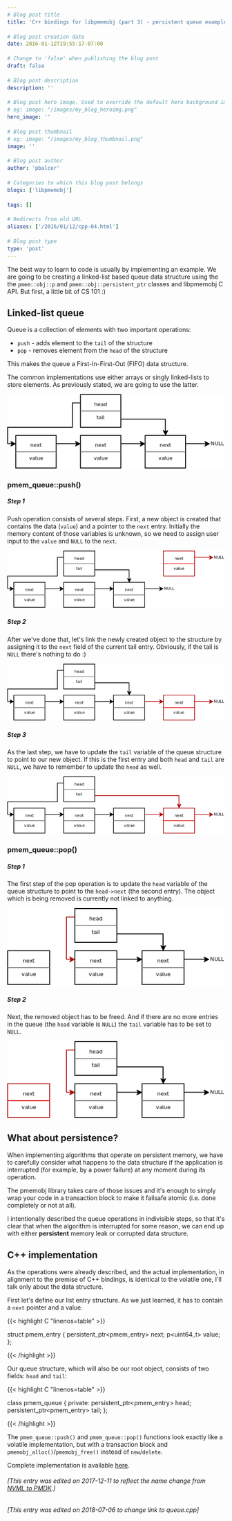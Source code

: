 ```yaml
---
# Blog post title
title: 'C++ bindings for libpmemobj (part 3) - persistent queue example'

# Blog post creation date
date: 2016-01-12T19:55:17-07:00

# Change to 'false' when publishing the blog post
draft: false

# Blog post description
description: ''

# Blog post hero image. Used to override the default hero background image.
# eg: image: "/images/my_blog_heroimg.png"
hero_image: ''

# Blog post thumbnail
# eg: image: "/images/my_blog_thumbnail.png"
image: ''

# Blog post author
author: 'pbalcer'

# Categories to which this blog post belongs
blogs: ['libpmemobj']

tags: []

# Redirects from old URL
aliases: ['/2016/01/12/cpp-04.html']

# Blog post type
type: 'post'
---
```


The best way to learn to code is usually by implementing an example. We are going
to be creating a linked-list based queue data structure using the the
`pmem::obj::p` and `pmem::obj::persistent_ptr` classes and libpmemobj C API. But
first, a little bit of CS 101 :)

## Linked-list queue

Queue is a collection of elements with two important operations:

- `push` - adds element to the `tail` of the structure
- `pop` - removes element from the `head` of the structure

This makes the queue a First-In-First-Out (FIFO) data structure.

The common implementations use either arrays or singly linked-lists to store
elements. As previously stated, we are going to use the latter.

![queue_0](/images/posts/queue_0.png)

### pmem_queue::push()

##### Step 1

Push operation consists of several steps. First, a new object is created that
contains the data (`value`) and a pointer to the `next` entry. Initially the
memory content of those variables is unknown, so we need to assign user input
to the `value` and `NULL` to the `next`.

![queue_1](/images/posts/queue_1.png)

##### Step 2

After we've done that, let's link the newly created object to the structure
by assigning it to the `next` field of the current tail entry. Obviously, if the
tail is `NULL` there's nothing to do :)

![queue_1_1](/images/posts/queue_1_1.png)

##### Step 3

As the last step, we have to update the `tail` variable of the queue structure to
point to our new object. If this is the first entry and both `head` and `tail` are `NULL`,
we have to remember to update the `head` as well.

![queue_1_2](/images/posts/queue_1_2.png)

### pmem_queue::pop()

##### Step 1

The first step of the pop operation is to update the `head` variable of the queue
structure to point to the `head->next` (the second entry). The object which is
being removed is currently not linked to anything.

![queue_1_2](/images/posts/queue_2.png)

##### Step 2

Next, the removed object has to be freed. And if there are no more entries in
the queue (the `head` variable is `NULL`) the `tail` variable has to be set to `NULL`.

![queue_1_2](/images/posts/queue_2_1.png)

## What about persistence?

When implementing algorithms that operate on persistent memory, we have to
carefully consider what happens to the data structure if the application is
interrupted (for example, by a power failure) at any moment during its operation.

The pmemobj library takes care of those issues and it's enough to simply wrap
your code in a transaction block to make it failsafe atomic (i.e. done completely or
not at all).

I intentionally described the queue operations in indivisible steps, so that it's
clear that when the algorithm is interrupted for some reason, we can end up
with either **persistent** memory leak or corrupted data structure.

## C++ implementation

As the operations were already described, and the actual implementation, in
alignment to the premise of C++ bindings, is identical to the volatile one, I'll
talk only about the data structure.

First let's define our list entry structure. As we just learned, it has to
contain a `next` pointer and a value.

{{< highlight C "linenos=table" >}}

struct pmem_entry {
persistent_ptr<pmem_entry> next;
p<uint64_t> value;
};

{{< /highlight >}}

Our queue structure, which will also be our root object, consists of two fields:
`head` and `tail`:

{{< highlight C "linenos=table" >}}

class pmem_queue {
private:
persistent_ptr<pmem_entry> head;
persistent_ptr<pmem_entry> tail;
};

{{< /highlight >}}

The `pmem_queue::push()` and `pmem_queue::pop()` functions look exactly like a
volatile implementation, but with a transaction block and
`pmemobj_alloc()`/`pmemobj_free()` instead of `new`/`delete`.

Complete implementation is available
[here](https://github.com/pmem/libpmemobj-cpp/blob/master/examples/queue/queue.cpp).

###### [This entry was edited on 2017-12-11 to reflect the name change from [NVML to PMDK](/blog/2017/12/announcing-the-persistent-memory-development-kit).]

###### [This entry was edited on 2018-07-06 to change link to queue.cpp]
